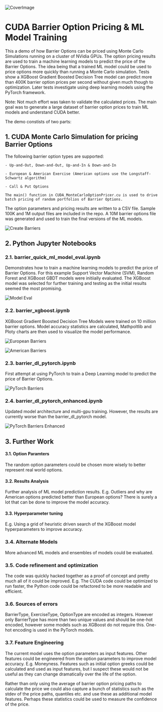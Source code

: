 ![CoverImage](https://github.com/brendanbignell/CUDA_MonteCarloOptionPricer/blob/master/images/Barriers-DALL-E.png)

# CUDA Barrier Option Pricing & ML Model Training

This a demo of how Barrier Options can be priced using Monte Carlo Simulations running on a cluster of NVidia GPUs.  The option pricing results are used to train a machine learning models to predict the price of the Barrier Options. The idea being that a trained ML model could be used to price options more quickly than running a Monte Carlo simulation.  Tests show a XGBoost Gradient Boosted Decision Tree model can predict more than 400K barrier option prices per second without given much though to optimization.  Later tests investigate using deep learning models using the PyTorch framework.

Note: Not much effort was taken to validate the calculated prices.  The main goal was to generate a large dataset of barrier option prices to train ML models and understand CUDA better.

The demo constists of two parts:

## 1. CUDA Monte Carlo Simulation for pricing Barrier Options 	 
   
   The following barrier option types are supported:

	- Up-and-Out, Down-and-Out, Up-and-In & Down-and-In

	- European & American Exercise (American options use the Longstaff-Schwartz algorithm)

	- Call & Put Options

	The main() function in CUDA_MonteCarloOptionPricer.cu is used to drive batch pricing of random portfolios of Barrier Options.


   The option parameters and pricing results are written to a CSV file. Sample 100K and 1M output files are included in the repo.  A 10M barrier options file was generated and used to train the final versions of the ML models.

   ![Create Barriers](https://github.com/brendanbignell/CUDA_MonteCarloOptionPricer/blob/master/images/CreateBarriers.png)

## 2. Python Jupyter Notebooks 

### 2.1.  barrier_quick_ml_model_eval.ipynb
Demonstrates how to train a machine learning models to predict the price of Barrier Options. For this example Support Vector Machine (SVM), Random Forest and XGBoost GBDT models were initiially evaluated. The XGBoost model was selected for further training and testing as the initial results seemed the most promising. 

   ![Model Eval](https://github.com/brendanbignell/CUDA_MonteCarloOptionPricer/blob/master/images/QuickModelEvals.png)

### 2.2.  barrier_xgboost.ipynb

XGBoost Gradient Boosted Decision Tree Models were trained on 10 million barrier options. Model accuracy statistics are calculated, Mathpoltlib and Ploty charts are then used to visualize the model performance.
 
 ![European Barriers](https://github.com/brendanbignell/CUDA_MonteCarloOptionPricer/blob/master/images/EuropeanBarriers.png)

 ![American Barriers](https://github.com/brendanbignell/CUDA_MonteCarloOptionPricer/blob/master/images/AmericanBarriers.png)

 ### 2.3.  barrier_dl_pytorch.ipynb

 First attempt at using PyTorch to train a Deep Learning model to predict the price of Barrier Options. 

 ![PyTorch Barriers](https://github.com/brendanbignell/CUDA_MonteCarloOptionPricer/blob/master/images/PyTorchBarriers.png)

 ### 2.4.  barrier_dl_pytorch_enhanced.ipynb

  Updated model architecture and multi-gpu training.  However, the results are currently worse than the barrier_dl_pytorch model.
 
  ![PyTorch Barriers Enhanced](https://github.com/brendanbignell/CUDA_MonteCarloOptionPricer/blob/master/images/PyTorchBarriersEnhanced.png)

 ## 3. Further Work

 #### 3.1. Option Paramters
 The random option parameters could be chosen more wisely to better represent real world options.

 #### 3.2. Results Analysis
 Further analysis of ML model prediction results.  E.g. Outliers and why are American options predicted better than European options?  There is surely a lot that can be done to improve the model accuracy.

 #### 3.3. Hyperparameter tuning
 E.g. Using a grid of heuristic driven search of the XGBoost model hyperparameters to improve accuracy.

 ### 3.4. Alternate Models
 More advanced ML models and ensembles of models could be evaluated.

 ### 3.5. Code refinement and optimization
 The code was quickly hacked together as a proof of concept and pretty much all of it could be improved. E.g. The CUDA code could be optimized to run faster, the Python code could be refactored to be more readable and efficient.

 ### 3.6. Sources of errors
 BarrierType, ExerciseType, OptionType are encoded as integers.  However only BarrierType has more than two unique values and should be one-hot encoded, however some models such as XGBoost do not require this. One-hot encoding is used in the PyTorch models.

 ### 3.7. Feature Engineering
 The current model uses the option parameters as input features.  Other features could be engineered from the option parameters to improve model accuracy.  E.g. Moneyness.  Features such as initial option greeks could be calculated and used as input features, but I suspect these would not be useful as they can change dramatically over the life of the option.

Rather than only using the average of barrier option pricing paths to calculate the price we could also capture a bunch of statistics such as the stdev of the price paths, quantiles etc. and use these as additional model features.  Perhaps these statistics could be used to measure the confidence of the price.

